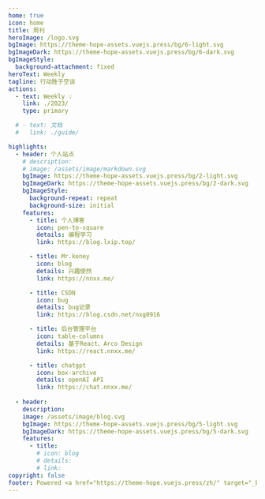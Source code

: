 ```yaml
---
home: true
icon: home
title: 周刊
heroImage: /logo.svg
bgImage: https://theme-hope-assets.vuejs.press/bg/6-light.svg
bgImageDark: https://theme-hope-assets.vuejs.press/bg/6-dark.svg
bgImageStyle:
  background-attachment: fixed
heroText: Weekly
tagline: 行动胜于空谈
actions:
  - text: Weekly 💡
    link: ./2023/
    type: primary

  # - text: 文档
  #   link: ./guide/

highlights:
  - header: 个人站点
    # description: 
    # image: /assets/image/markdown.svg
    bgImage: https://theme-hope-assets.vuejs.press/bg/2-light.svg
    bgImageDark: https://theme-hope-assets.vuejs.press/bg/2-dark.svg
    bgImageStyle:
      background-repeat: repeat
      background-size: initial
    features:
      - title: 个人博客
        icon: pen-to-square
        details: 编程学习
        link: https://blog.lxip.top/

      - title: Mr.keney
        icon: blog
        details: 兴趣使然
        link: https://nnxx.me/

      - title: CSDN
        icon: bug
        details: bug记录
        link: https://blog.csdn.net/nxg0916

      - title: 后台管理平台
        icon: table-columns
        details: 基于React、Arco Design
        link: https://react.nnxx.me/

      - title: chatgpt
        icon: box-archive 
        details: openAI API
        link: https://chat.nnxx.me/
        
  - header: 
    description: 
    image: /assets/image/blog.svg
    bgImage: https://theme-hope-assets.vuejs.press/bg/5-light.svg
    bgImageDark: https://theme-hope-assets.vuejs.press/bg/5-dark.svg
    features:
      - title:
        # icon: blog
        # details: 
        # link: 
copyright: false
footer: Powered <a href="https://theme-hope.vuejs.press/zh/" target="_blank">VuePress Theme Hope</a> | MIT 协议, © 2023-present Mr.keney
---
```


